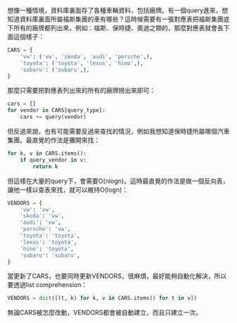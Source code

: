 想像一種情境，資料庫裏面存了各種車輛資料，包括廠牌。有一個query進來，想知道資料庫裏面所屬福斯集團的車有哪些？這時候需要有一張對應表把福斯集團底下所有的廠牌都列出來，例如：福斯、保時捷、奧迪之類的，那麼對應表就會長下面這個樣子：

```py
CARS = {
	'vw': ('vw', 'skoda', 'audi', 'porsche',),
	'toyota': ('toyota', 'lexus', 'hino',),
	'subaru': ('subaru',),
}
```

那麼只需要把對應表列出來的所有的廠牌撈出來即可：

```py
cars = []
for vendor in CARS[query_type]:
	cars += query(vendor)
```

但反過來說，也有可能需要反過來查找的情況，例如我想知道保時捷所屬哪個汽車集團。最直覺的作法是攤開來找：

```py
for k, v in CARS.items():
	if query_vendor in v:
		return k
```

但這樣在大量的query下，會需要O(nlogn)。這時最直覺的作法是做一個反向表，讓他一樣以查表來找，就可以維持O(logn)：

```py
VENDORS = {
	'vw': 'vw',
	'skoda': 'vw', 
	'audi': 'vw', 
	'porsche': 'vw',
	'toyota': 'toyota', 
	'lexus': 'toyota', 
	'hino': 'toyota',
	'subaru': 'subaru',
}
```

當更新了CARS，也要同時更新VENDORS，很麻煩，最好能夠自動化解決，所以要透過list comprehension：

```py
VENDORS = dict([(t, k) for k, v in CARS.items() for t in v])
```

無論CARS被怎麼改動，VENDORS都會被自動建立，而且只建立一次。
